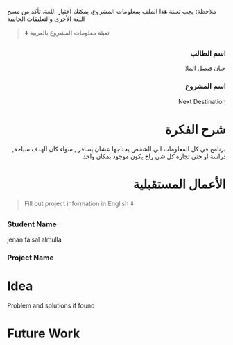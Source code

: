 
ملاحظة: يجب تعبئة هذا الملف بمعلومات المشروع، يمكنك اختيار اللغة. تأكد من مسح اللغة الأخرى والتعليقات الجانبية 
> ⬇️ تعبئة معلومات المشروع بالعربية  

<div dir="rtl">
  
### اسم الطالب
جنان فيصل الملا

### اسم المشروع
Next Destination

# شرح الفكرة
برنامج في كل المعلومات الي الشخص يحتاجها عشان يسافر , سواء كان الهدف سياحة, دراسة او حتى تجارة 
كل شي راح يكون موجود بمكان واحد

# الأعمال المستقبلية


</div>

> Fill out project information in English ⬇️
### Student Name
jenan faisal almulla

### Project Name

# Idea
Problem and solutions if found 


# Future Work 


